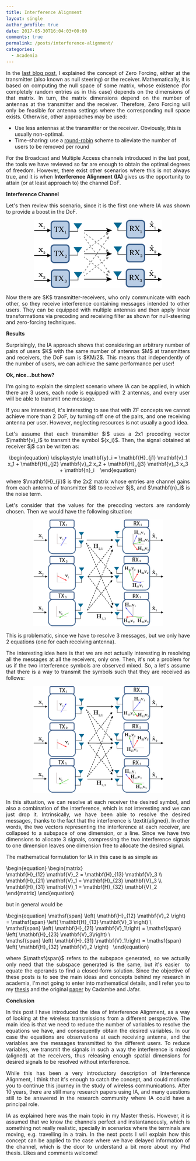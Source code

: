 ```yaml
---
title: Interference Alignment
layout: single
author_profile: true
date: 2017-05-30T16:04:03+00:00
comments: true
permalink: /posts/interference-alignment/
categories:
  - Academia
---
```


<p style="text-align: justify;">In the <a href="/posts/background/">last blog post</a>, I explained the concept of Zero Forcing, either at the transmitter (also known as null steering) or the receiver. Mathematically, it is based on computing the null space of some matrix, whose existence (for completely random entries as in this case) depends on the dimensions of that matrix. In turn, the matrix dimensions depend on the number of antennas at the transmitter and the receiver. Therefore, Zero Forcing will only be feasible for antenna settings where the corresponding null space exists. Otherwise, other approaches may be used:</p>
<ul>
 	<li>Use less antennas at the transmitter or the receiver. Obviously, this is usually non-optimal.</li>
 	<li>Time-sharing: use a <a href="https://en.wikipedia.org/wiki/Round-robin">round-robin</a> scheme to alleviate the number of users to be removed per round</li>
</ul>
<p style="text-align: justify;">For the Broadcast and Multiple Access channels introduced in the last post, the tools we have reviewed so far are enough to obtain the optimal degrees of freedom. However, there exist other scenarios where this is not always true, and it is when <strong>Interference Alignment (IA) </strong>gives us the opportunity to attain (or at least approach to) the channel DoF.</p>

<strong>Interference Channel</strong>

<p style="text-align: justify;">Let's then review this scenario, since it is the first one where IA was shown to provide a boost in the DoF.</p>
<p style="text-align: center;"><a href="/content/2017/09/IC.png"><img class="alignnone wp-image-309" src="/content/2017/09/IC.png" alt="" width="350" height="186" /></a></p>
<p style="text-align: justify;">Now there are $K$ transmitter-receivers, who only communicate with each other, so they receive interference containing messages intended to other users. They can be equipped with multiple antennas and then apply linear transformations via precoding and receiving filter as shown for null-steering and zero-forcing techniques.</p>

<strong>Results</strong>

<p style="text-align: justify;">Surprisingly, the IA approach shows that considering an arbitrary number of pairs of users $K$ with the same number of antennas $M$ at transmitters and receivers, the DoF sum is $KM/2$. This means that independently of the number of users, we can achieve the same performance per user!</p>

<strong>Ok, nice...but how?</strong>

<p style="text-align: justify;">I'm going to explain the simplest scenario where IA can be applied, in which there are 3 users, each node is equipped with 2 antennas, and every user will be able to transmit one message.</p>

<p style="text-align: justify;">If you are interested, it's interesting to see that with ZF concepts we cannot achieve more than 2 DoF, by turning off one of the pairs, and one receiving antenna per user. However, neglecting resources is not usually a good idea.</p>

<p style="text-align: justify;">Let's assume that each transmitter $i$ uses a 2x1 precoding vector $\mathbf{v}_i$ to transmit the symbol ${x_i}$. Then, the signal obtained at receiver $j$ can be written as:</p>
<p align="center">
\begin{equation} \displaystyle \mathbf{y}_i =
\mathbf{H}_{j1} \mathbf{v}_1 x_1 +
\mathbf{H}_{j2} \mathbf{v}_2 x_2 +
\mathbf{H}_{j3} \mathbf{v}_3 x_3
+ \mathbf{n}_i   
\end{equation}
</p>
<p style="text-align: justify;">where $\mathbf{H}_{ji}$ is the 2x2 matrix whose entries are channel gains from each antenna of transmitter $i$ to receiver $j$, and $\mathbf{n}_i$ is the noise term.</p>

<p style="text-align: justify;">Let's consider that the values for the precoding vectors are randomly chosen. Then we would have the following situation:</p>

<div style="text-align: center">
  <img src="/content/2017/09/IA_random.png" alt="" width="357" height="291" />
</div> <p> </p>

<p style="text-align: justify;">This is problematic, since we have to resolve 3 messages, but we only have 2 equations (one for each receiving antenna).</p>

<p style="text-align: justify;">The interesting idea here is that we are not actually interesting in resolving all the messages at all the receivers, only one. Then, it's not a problem for us if the two interference symbols are observed mixed. So, a let's assume that there is a way to transmit the symbols such that they are received as follows:</p>

<div style="text-align: center">
  <img src="/content/2017/09/IA_CJ.png" alt="" width="357" height="291" />
</div> <p> </p>

<p style="text-align: justify;">In this situation, we can resolve at each receiver the desired symbol, and also a combination of the interference, which is not interesting and we can just drop it. Intrinsically, we have been able to resolve the desired messages, thanks to the fact that the interference is \textit{aligned}. In other words, the two vectors representing the interference at each receiver, are collapsed to a subspace of one dimension, or a line. Since we have two dimensions to allocate 3 signals, compressing the two interference signals to one dimension leaves one dimension free to allocate the desired signal.</p>

<p style="text-align: justify;">The mathematical formulation for IA in this case is as simple as</p>

\begin{equation}    \begin{matrix}          
  \mathbf{H}\_{12} \mathbf{V}_2 = \mathbf{H}\_{13} \mathbf{V}_3 \\\          
  \mathbf{H}\_{21} \mathbf{V}_1 = \mathbf{H}\_{23} \mathbf{V}_3 \\\          
  \mathbf{H}\_{31} \mathbf{V}_1 = \mathbf{H}\_{32} \mathbf{V}_2       
  \end{matrix} \end{equation}

but in general would be

\begin{equation}
\mathsf{span} \left\( \mathbf{H}\_{12} \mathbf{V}_2 \right\) =
\mathsf{span} \left\( \mathbf{H}\_{13} \mathbf{V}_3 \right\) \\\
\mathsf{span} \left\( \mathbf{H}\_{21} \mathbf{V}_1\right\) =
\mathsf{span} \left\( \mathbf{H}\_{23} \mathbf{V}_3\right\) \\\
\mathsf{span} \left\( \mathbf{H}\_{31} \mathbf{V}_1\right\) =
\mathsf{span} \left\( \mathbf{H}\_{32} \mathbf{V}_2 \right\)  
\end{equation}

<p style="text-align: justify;">where $\mathsf{span}$ refers to the subspace generated, so we actually only need that the subspace generated is the same, but it's easier  to equate the operands to find a closed-form solution. Since the objective of these posts is to see the main ideas and concepts behind my research in academia, I'm not going to enter into mathematical details, and I refer you to my <a href="/content/2016/11/marcPhd.pdf">thesis</a> and the original <a href="https://arxiv.org/abs/0707.0323">paper</a> by Cadambe and Jafar.</p>

<strong>Conclusion</strong>

<p style="text-align: justify;">In this post I have introduced the idea of Interference Alignment, as a way of looking at the wireless transmissions from a different perspective. The main idea is that we need to reduce the number of variables to resolve the equations we have, and consequently obtain the desired variables. In our case the equations are observations at each receiving antenna, and the variables are the messages transmitted to the different users. To reduce variables, we transmit the signals in such a way the interference is mixed (aligned) at the receivers, thus releasing enough spatial dimensions for desired signals to be resolved without interference.</p>

<p style="text-align: justify;">While this has been a very introductory description of Interference Alignment, I think that it's enough to catch the concept, and could motivate you to continue this journey in the study of wireless communications. After 10 years, there are still many research papers using IA, and many questions still to be answered in the research community where IA could have a principal role.</p>

<p style="text-align: justify;">IA as explained here was the main topic in my Master thesis. However, it is assumed that we know the channels perfect and instantaneously, which is something not really realistic, specially in scenarios where the terminals are moving, e.g. travelling in a train. In the next posts I will explain how this concept can be applied to the case where we have delayed information of the channel, which is the door to understand a bit more about my Phd thesis. Likes and comments welcome!</p>
